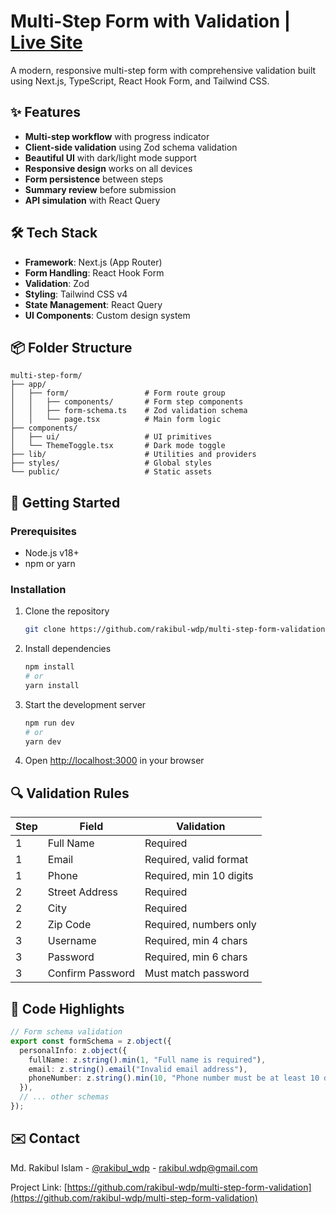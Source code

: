 # Multi-Step Form with Validation | [Live Site](https://multi-step-form-validation-rakibul-wdp.vercel.app)

A modern, responsive multi-step form with comprehensive validation built using Next.js, TypeScript, React Hook Form, and Tailwind CSS.

## ✨ Features

- **Multi-step workflow** with progress indicator
- **Client-side validation** using Zod schema validation
- **Beautiful UI** with dark/light mode support
- **Responsive design** works on all devices
- **Form persistence** between steps
- **Summary review** before submission
- **API simulation** with React Query

## 🛠 Tech Stack

- **Framework**: Next.js (App Router)
- **Form Handling**: React Hook Form
- **Validation**: Zod
- **Styling**: Tailwind CSS v4
- **State Management**: React Query
- **UI Components**: Custom design system

## 📦 Folder Structure

```
multi-step-form/
├── app/
│   ├── form/                 # Form route group
│   │   ├── components/       # Form step components
│   │   ├── form-schema.ts    # Zod validation schema
│   │   └── page.tsx          # Main form logic
├── components/
│   ├── ui/                   # UI primitives
│   └── ThemeToggle.tsx       # Dark mode toggle
├── lib/                      # Utilities and providers
├── styles/                   # Global styles
└── public/                   # Static assets
```

## 🚀 Getting Started

### Prerequisites

- Node.js v18+
- npm or yarn

### Installation

1. Clone the repository
   ```bash
   git clone https://github.com/rakibul-wdp/multi-step-form-validation.git
   ```
2. Install dependencies
   ```bash
   npm install
   # or
   yarn install
   ```
3. Start the development server
   ```bash
   npm run dev
   # or
   yarn dev
   ```
4. Open [http://localhost:3000](http://localhost:3000) in your browser

## 🔍 Validation Rules

| Step | Field            | Validation              |
| ---- | ---------------- | ----------------------- |
| 1    | Full Name        | Required                |
| 1    | Email            | Required, valid format  |
| 1    | Phone            | Required, min 10 digits |
| 2    | Street Address   | Required                |
| 2    | City             | Required                |
| 2    | Zip Code         | Required, numbers only  |
| 3    | Username         | Required, min 4 chars   |
| 3    | Password         | Required, min 6 chars   |
| 3    | Confirm Password | Must match password     |

## 📝 Code Highlights

```typescript
// Form schema validation
export const formSchema = z.object({
  personalInfo: z.object({
    fullName: z.string().min(1, "Full name is required"),
    email: z.string().email("Invalid email address"),
    phoneNumber: z.string().min(10, "Phone number must be at least 10 digits"),
  }),
  // ... other schemas
});
```

## ✉️ Contact

Md. Rakibul Islam - [@rakibul_wdp](https://x.com/rakibul_wdp) - rakibul.wdp@gmail.com

Project Link: [https://github.com/rakibul-wdp/multi-step-form-validation](https://github.com/rakibul-wdp/multi-step-form-validation)
